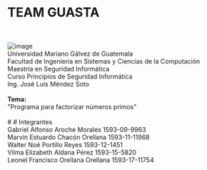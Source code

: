 # TEAM GUASTA 
</br>


![image](https://user-images.githubusercontent.com/38637350/155760753-aa752d57-92ee-4e08-bc09-48bc3c74a677.png)
<br>Universidad Mariano Gálvez de Guatemala
<br>Facultad de Ingeniería en Sistemas y Ciencias de la Computación
<br>Maestría en Seguridad Informática
<br>Curso Principios de Seguridad Informática
<br>Ing. José Luis Méndez Soto
  <br><br><b> Tema: </b>
<br> "Programa para factorizar números primos" 
<br><br> # # Integrantes
<br>Gabriel Alfonso Aroche Morales			  1593-09-9963 
<br>Marvin Estuardo Chacón Orellana	    	1593-11-11968
<br>Walter Noé Portillo Reyes				      1593-12-1451
<br>Vilma Elizabeth Aldana Pérez			    1593-15-5820 
<br>Leonel Francisco Orellana Orellana		1593-17-11754
